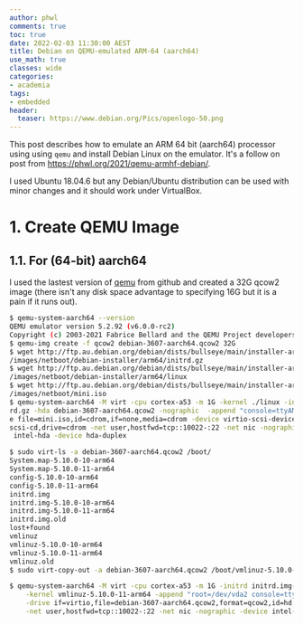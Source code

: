 ```yaml
---
author: phwl
comments: true
toc: true
date: 2022-02-03 11:30:00 AEST
title: Debian on QEMU-emulated ARM-64 (aarch64)
use_math: true
classes: wide
categories:
- academia
tags:
- embedded
header:
  teaser: https://www.debian.org/Pics/openlogo-50.png
---
```

This post describes how to emulate an ARM 64 bit (aarch64) processor using using ```qemu``` and install Debian Linux on the emulator. It's a follow on post from <https://phwl.org/2021/qemu-armhf-debian/>.

I used Ubuntu 18.04.6 but any Debian/Ubuntu distribution can be used with minor changes and it should work under VirtualBox. 

# 1. Create QEMU Image

## 1.1. For (64-bit) aarch64
I used the lastest version of [qemu](https://github.com/qemu/qemu) from github
and created a 32G qcow2 image (there isn't any disk space advantage to specifying 16G but it is a pain if it runs out).

```bash
$ qemu-system-aarch64 --version
QEMU emulator version 5.2.92 (v6.0.0-rc2)
Copyright (c) 2003-2021 Fabrice Bellard and the QEMU Project developers
$ qemu-img create -f qcow2 debian-3607-aarch64.qcow2 32G 
$ wget http://ftp.au.debian.org/debian/dists/bullseye/main/installer-arm64/current
/images/netboot/debian-installer/arm64/initrd.gz
$ wget http://ftp.au.debian.org/debian/dists/bullseye/main/installer-arm64/current
/images/netboot/debian-installer/arm64/linux
$ wget http://ftp.au.debian.org/debian/dists/bullseye/main/installer-arm64/current
/images/netboot/mini.iso
$ qemu-system-aarch64 -M virt -cpu cortex-a53 -m 1G -kernel ./linux -initrd ./init
rd.gz -hda debian-3607-aarch64.qcow2 -nographic  -append "console=ttyAMA0" -driv
e file=mini.iso,id=cdrom,if=none,media=cdrom -device virtio-scsi-device -device 
scsi-cd,drive=cdrom -net user,hostfwd=tcp::10022-:22 -net nic -nographic -device
 intel-hda -device hda-duplex
```
```bash
$ sudo virt-ls -a debian-3607-aarch64.qcow2 /boot/
System.map-5.10.0-10-arm64
System.map-5.10.0-11-arm64
config-5.10.0-10-arm64
config-5.10.0-11-arm64
initrd.img
initrd.img-5.10.0-10-arm64
initrd.img-5.10.0-11-arm64
initrd.img.old
lost+found
vmlinuz
vmlinuz-5.10.0-10-arm64
vmlinuz-5.10.0-11-arm64
vmlinuz.old
$ sudo virt-copy-out -a debian-3607-aarch64.qcow2 /boot/vmlinuz-5.10.0-11-arm64 /boot/initrd.img-5.10.0-11-arm64 .

$ qemu-system-aarch64 -M virt -cpu cortex-a53 -m 1G -initrd initrd.img-5.10.0-11-arm64 \
    -kernel vmlinuz-5.10.0-11-arm64 -append "root=/dev/vda2 console=ttyAMA0" \
    -drive if=virtio,file=debian-3607-aarch64.qcow2,format=qcow2,id=hd \
    -net user,hostfwd=tcp::10022-:22 -net nic -nographic -device intel-hda -device hda-duplex
```
